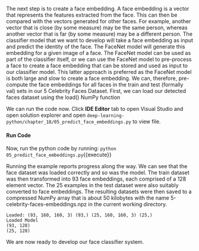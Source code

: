 The next step is to create a face embedding. A face embedding is a vector that represents the
features extracted from the face. This can then be compared with the vectors generated for
other faces. For example, another vector that is close (by some measure) may be the same
person, whereas another vector that is far (by some measure) may be a different person. The
classifier model that we want to develop will take a face embedding as input and predict the
identity of the face. The FaceNet model will generate this embedding for a given image of a
face.
The FaceNet model can be used as part of the classifier itself, or we can use the FaceNet
model to pre-process a face to create a face embedding that can be stored and used as input to
our classifier model. This latter approach is preferred as the FaceNet model is both large and
slow to create a face embedding. We can, therefore, pre-compute the face embeddings for all
faces in the train and test (formally val) sets in our 5 Celebrity Faces Dataset. First, we can
load our detected faces dataset using the load() NumPy function

We can run the code now. Click **IDE Editor** tab to open Visual Studio and open solution explorer and open `deep-learning-python/chapter_18/05_predict_face_embeddings.py` to view file.


#### Run Code
Now, run the python code by running: `python 05_predict_face_embeddings.py`{{execute}}


Running the example reports progress along the way. We can see that the face dataset was
loaded correctly and so was the model. The train dataset was then transformed into 93 face embeddings, each comprised of a 128 element vector. 
The 25 examples in the test dataset were also
suitably converted to face embeddings. The resulting datasets were then saved to a compressed
NumPy array that is about 50 kilobytes with the name 5-celebrity-faces-embeddings.npz
in the current working directory.

```
Loaded: (93, 160, 160, 3) (93,) (25, 160, 160, 3) (25,)
Loaded Model
(93, 128)
(25, 128)
```

We are now ready to develop our face classifier system.
